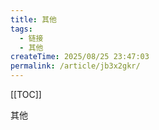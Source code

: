 ```yaml
---
title: 其他
tags:
  - 链接
  - 其他
createTime: 2025/08/25 23:47:03
permalink: /article/jb3x2gkr/
---
```


[[TOC]]

其他

